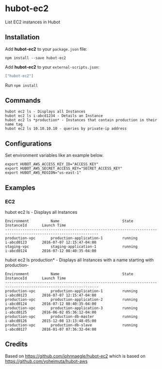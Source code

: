 # hubot-ec2

List EC2 instances in Hubot

## Installation

Add **hubot-ec2** to your `package.json` file:

```
npm install --save hubot-ec2
```

Add **hubot-ec2** to your `external-scripts.json`:

```json
["hubot-ec2"]
```

Run `npm install`

## Commands

```
hubot ec2 ls - Displays all Instances
hubot ec2 ls i-abcd1234 - Details an Instance
hubot ec2 ls *production* - Instances that contain production in their name tag
hubot ec2 ls 10.10.10.10 - queries by private-ip address
```

## Configurations

Set environment variables like an example below.

```
export HUBOT_AWS_ACCESS_KEY_ID="ACCESS_KEY"
export HUBOT_AWS_SECRET_ACCESS_KEY="SECRET_ACCESS_KEY"
export HUBOT_AWS_REGION="us-east-1"
```

## Examples

### EC2

hubot ec2 ls - Displays all Instances

```
Environment          Name                             State            InstanceId       Launch Time
-----------------------------------------------------------------------------------------------------------------
production-vpc       production-application-1         running          i-abcd0123       2016-07-07 12:15:47-04:00
staging-vpc          staging-application-1            running          i-abcd0124       2016-07-12 08:40:35-04:00
```


hubot ec2 ls production* - Displays all Instances with a name starting with production-

```
Environment          Name                             State            InstanceId       Launch Time
-----------------------------------------------------------------------------------------------------------------
production-vpc       production-application-1         running          i-abcd0123       2016-07-07 12:15:47-04:00
production-vpc       production-application-2         running          i-abcd0124       2016-07-12 08:40:35-04:00
production-vpc       production-application-3         running          i-abcd0125       2016-06-02 05:36:12-04:00
production-vpc       production-db-master             running          i-abcd0126       2015-12-08 13:13:48-05:00
production-vpc       production-db-slave              running          i-abcd0127       2016-01-07 07:36:32-04:00
```

## Credits

Based on https://github.com/johnnaegle/hubot-ec2 which is based on https://github.com/yoheimuta/hubot-aws
